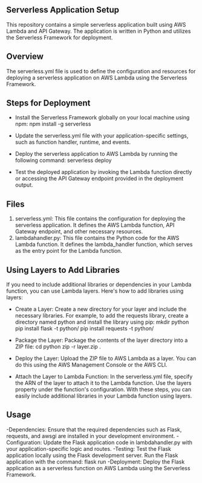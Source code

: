 ## Serverless Application Setup
This repository contains a simple serverless application built using AWS Lambda and API Gateway. The application is written in Python and utilizes the Serverless Framework for deployment.

## Overview
The serverless.yml file is used to define the configuration and resources for deploying a serverless application on AWS Lambda using the Serverless Framework.

## Steps for Deployment
- Install the Serverless Framework globally on your local machine using npm:
 npm install -g serverless

- Update the serverless.yml file with your application-specific settings, such as function handler, runtime, and events.
- Deploy the serverless application to AWS Lambda by running the following command:
  serverless deploy
- Test the deployed application by invoking the Lambda function directly or accessing the API Gateway endpoint provided in the deployment output.

## Files
1. serverless.yml: This file contains the configuration for deploying the serverless application. It defines the AWS Lambda function, API Gateway endpoint, and other necessary resources.
2. lambdahandler.py: This file contains the Python code for the AWS Lambda function. It defines the lambda_handler function, which serves as the entry point for the Lambda function.

## Using Layers to Add Libraries
If you need to include additional libraries or dependencies in your Lambda function, you can use Lambda layers. Here's how to add libraries using layers:

- Create a Layer: Create a new directory for your layer and include the necessary libraries. For example, to add the requests library, create a directory named python and install the library using pip:
mkdir python
pip install flask -t python/
pip install requests -t python/

- Package the Layer: Package the contents of the layer directory into a ZIP file:
cd python
zip -r layer.zip .

- Deploy the Layer: Upload the ZIP file to AWS Lambda as a layer. You can do this using the AWS Management Console or the AWS CLI.
- Attach the Layer to Lambda Function: In the serverless.yml file, specify the ARN of the layer to attach it to the Lambda function. Use the layers property under the function's configuration.
With these steps, you can easily include additional libraries in your Lambda function using layers.


## Usage
-Dependencies: Ensure that the required dependencies such as Flask, requests, and awsgi are installed in your development environment.
-Configuration: Update the Flask application code in lambdahandler.py with your application-specific logic and routes.
-Testing: Test the Flask application locally using the Flask development server. Run the Flask application with the command:
          flask run
-Deployment: Deploy the Flask application as a serverless function on AWS Lambda using the Serverless Framework.
